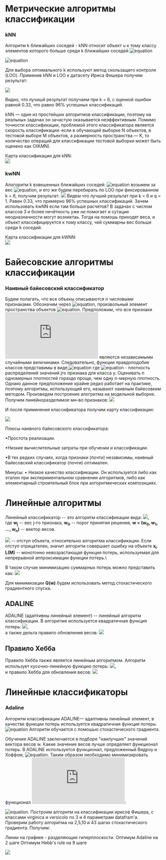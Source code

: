 # Метрические алгоритмы классификации
### kNN
 Алгоритм k ближайших соседей - kNN относит объект u к тому классу элементов которого больше среди k ближайших соседей 
![equation](http://latex.codecogs.com/gif.latex?x_u^{i},&space;i=1,...,k:)

![equation](http://latex.codecogs.com/gif.latex?w(i,&space;u)&space;=&space;[i&space;\leq&space;k];&space;a(u;&space;X^l,&space;k)&space;=&space;argmax_{y\epsilon&space;Y}&space;\sum^k_{i&space;=&space;1}{[y^i_{u}&space;=&space;y]})

Для выбора оптимального k используют метод скользащего контроля (LOO).
Применив kNN и LOO к датасету Ириса Фишера получим результат:

![](https://github.com/limited1004/machine_learning/blob/master/imgs/LOO_kNN.png)


Видно, что лучишй результат получаем при k = 6, с оценкой ошибки равной 0.33, что равно 96% успешных классификаций.

 kNN — один из простейших алгоритмов классификации, поэтому на реальных задачах он зачастую оказывается неэффективным. Помимо точности классификации, проблемой этого классификатора является скорость классификации: если в обучающей выборке N объектов, в тестовой выборе M объектов, а размерность пространства — K, то количество операций для классификации тестовой выборки может быть оценено как O(K*M*N).

Карта классификации для kNN:  
![](https://github.com/limited1004/machine_learning/blob/master/imgs/map_knn.png)
### kwNN
Алогоритм k взвешенных ближайших соседей:
![equation](http://latex.codecogs.com/gif.latex?w(i,&space;u)&space;=&space;[i&space;\leq&space;k]w(i);&space;a(u;&space;X^l,&space;k)&space;=&space;argmax_{y\epsilon&space;Y}&space;\sum^k_{i&space;=&space;1}{[y^i_{u}&space;=&space;y]}w(i))
возьмем за вес ![equation](http://latex.codecogs.com/gif.latex?w(i)&space;=&space;q^i,q\epsilon&space;(0,1)), и его же будем перебирать по LOO при фиксированном k = 6, получим результат:
![](https://github.com/limited1004/machine_learning/blob/master/imgs/loo_kwnn.png)
Видем что лучший результат при k = 6 и q = 1. Равен 0.33, что примерно 96% успешных классификаций.
Зачем использовать kwNN если там больше расчетов? В задачах с числом классов 3 и более нечётность уже не помогает и сутации неодназначности могут возниктаь. Тогда на помошь приходят веса, и объект классифицируется к тому классу, чей суммарны вес больше среди k соседий.


Карта классификации для kWNN:  
![](https://github.com/limited1004/machine_learning/blob/master/imgs/map_kWNN.png)


# Байесовские алгоритмы классификации
### Наивный байесовский классификатор
Будем полагать, что все объекы описываются n числовыми признаками. Обозначим через ![equation](http://latex.codecogs.com/gif.latex?x=(\xi_1,...,\xi_n&space;)), произвольный элемент пространства объектов ![equation](http://latex.codecogs.com/gif.latex?X&space;=&space;\mathbb{R}^n,&space;\varepsilon&space;_i=f_i(x)). Предположим, что все признаки ![equation](http://latex.codecogs.com/gif.latex?f_1,...,f_n) являются независимыми случайными величинами. Следовательно, функции правдоподобия классов представимы в виде,![equation](http://latex.codecogs.com/gif.latex?p_y(x)=p_{y1}(\xi_1)...p_{yn}(\xi_n),&space;y\epsilon&space;Y) где ![equation](http://latex.codecogs.com/gif.latex?p_{yj}(\xi_j)) - плотность распределений значений jго признака для класса y. Оценивать n одномерных плотностей гораздо проще, чем одну n-мерную плотность. Однако данное предположение крайне редко работает на практике, поэтому алгоритмы, использующий его, называют наивным байесовким методом.
Произведем построение алогритма на модельной выборке.
Получим линейноразделимое мн-во признаков:
![](https://github.com/limited1004/machine_learning/blob/master/r_studio/naive_dots.png)

И после приминения классификатора получим карту классификации:

![](https://github.com/limited1004/machine_learning/blob/master/r_studio/naive_map.png)

Плюсы наивного байесовского классификатора:

•Простота реализации.

•Низкие вычислительные затраты при обучении и классификации.

•В тех редких случаях, когда признаки (почти) независимы, наивный байесовский классификатор (почти) оптимален.


Минусы:
• Низкое качество классификации. Он используется либо как эталон при экспериментальном сравнении алгоритмов, либо как элементарный  строительный блок при алгоритмических композициях.
# Линейные алгоритмы
Линейный классификатор -- это алгоритм классификации вида:
![](classificator.png),\
где **w<sub>j</sub>** -- вес j-го признака,
**w<sub>0</sub>** -- порог принятия решения,
**w = (w<sub>0</sub>, w<sub>1</sub>, ..., w<sub>n</sub>)** -- вектор весов.	

![](margin.png) -- отступ объекта, относительно алгоритма классификации. 
Если отступ отрицателен, значит алгоритм совершает ошибку на объекте **x<sub>i</sub>**.\
**L(M)** -- монотонно невозрастающая функция потерь,
используемая для непрерывной аппроксимации функции потерь.\

В таком случае минимизацию суммарных потерь можно представить как:
![](formula.png)

Для минимизации **Q(w)** будем использовать метод стохастического градиентного спуска.
## ADALINE

ADALINE (адаптивны линейный элемент) -- линейный алгоритм классификации.
В алгоритме используется квадратичная функция потерь: ![](adaloss.png),\
а также дельта правило обновления весов: ![](adaupd.png)

## Правило Хебба

Правило Хебба также является линейным алгоритмом.
Алгоритм использует кусочно-линейную функцию потерь: ![](hebbloss.png),\
и правило Хебба для обновления весов: ![](hebbupd.png)
# Линейные классификаторы
### Adaline
  Алгоритм классификации ADALINE— адаптивны линейный элемент, в качестве функции потерь используется квадратичная функция потерь:
![equation](http://latex.codecogs.com/gif.latex?(<w,x>&space;-&space;y_i)^2)
 Алгоритм обучается с помошью стохастического градиента.

  Обучение ADALINE заключается в подборе "наилучших" значений вектора весов w. Какие значение весов лучше определяет функционал потерь. В ADALINE используется функционал, предложенный Видроу и Хоффом, ![equation](http://latex.codecogs.com/gif.latex?L(a,x)&space;=&space;(a-y)^2). Таким образом необходимо минимизировать функционал ![equation](http://latex.codecogs.com/gif.latex?L(a,x)&space;=&space;Q(w)): 

![equation](http://latex.codecogs.com/gif.latex?$$Q(w)=&space;\sum^m_{i=1}{(a(x_i,w)-y_i)^2}\rightarrow&space;min_w$$).
Построим алгоритм на классификации ирисов Фишера, с классами virginica и versicolo по 3 и 4 параметрам datafram'а. Проверим 
работу алгоритма на 2,5,10 и 43 шагах стохастического градиента. Получим: 

Линии на графике - разделяющие гиперплоскости. 
Оптимум Adaline на 2 шаге
Оптимум Hebb's rule на 9 шаге

![](https://github.com/limited1004/machine_learning/blob/master/r_studio/adaline_hebb_step.png)
